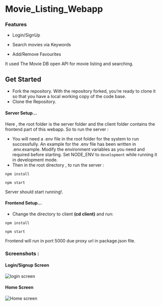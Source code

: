 # Movie_Listing_Webapp

<h3>Features</h3>

- Login/SignUp

- Search movies via Keywords

- Add/Remove Favourites

It used The Movie DB open API for movie listing and searching.
## Get Started

- Fork the repository. With the repository forked, you’re ready to clone it so that you have a local       working copy of the code base.
- Clone the Repository.

#### Server Setup...

Here , the root folder is the server folder and the client folder contains the frontend part of this webapp.
So to run the server :
- You will need a .env file in the root folder for the system to run successfully. An example for the .env file has been written in .env.example. Modify the environment variables as you need and required before starting. Set NODE_ENV to `development` while running it in development mode.
- Then in the root directory , to run the server :
```shell
npm install
```
```shell
npm start
```
Server should start running!.

#### Frontend Setup...
- Change the directory to client **(cd client)** and run:
 ```shell
npm install
```
```shell
npm start
```
Frontend will run in port 5000 due proxy url in package.json file.

### Screenshots : 

#### Login/Signup Screen
![login screen](https://user-images.githubusercontent.com/56025388/135136635-850c6474-9bda-4e2d-bdb8-af437f8b29f8.png 'Authentication screens')


#### Home Screen
![Home screen](https://user-images.githubusercontent.com/56025388/135136646-c31b50c6-bf9f-411a-b474-59e651dc4818.png 'Home screens')
